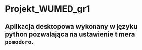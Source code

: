# Projekt_WUMED_gr1


## Aplikacja desktopowa wykonany w języku python pozwalająca na ustawienie timera `pomodoro`. 


